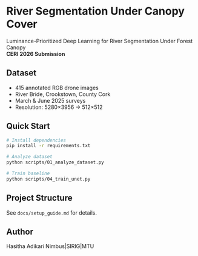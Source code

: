 # River Segmentation Under Canopy Cover

Luminance-Prioritized Deep Learning for River Segmentation Under Forest Canopy  
**CERI 2026 Submission**

## Dataset
- 415 annotated RGB drone images
- River Bride, Crookstown, County Cork
- March & June 2025 surveys
- Resolution: 5280×3956 → 512×512

## Quick Start
```bash
# Install dependencies
pip install -r requirements.txt

# Analyze dataset
python scripts/01_analyze_dataset.py

# Train baseline
python scripts/04_train_unet.py
```

## Project Structure
See `docs/setup_guide.md` for details.

## Author
Hasitha Adikari
Nimbus|SIRIG|MTU